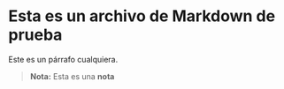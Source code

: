 # Esta es un archivo de Markdown de prueba
Este es un párrafo cualquiera.
> **Nota:** Esta es una **nota**